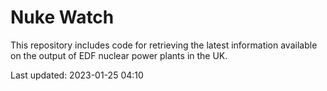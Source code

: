 # Nuke Watch

This repository includes code for retrieving the latest information available on the output of EDF nuclear power plants in the UK.

Last updated: 2023-01-25 04:10